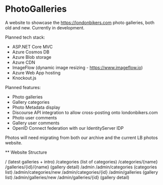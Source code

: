 # PhotoGalleries

A website to showcase the https://londonbikers.com photo galleries, both old and new. Currently in development.

Planned tech stack:

* ASP.NET Core MVC
* Azure Cosmos DB
* Azure Blob storage
* Azure CDN
* ImageFlow (dynamic image resizing - https://www.imageflow.io)
* Azure Web App hosting
* Knockout.js

Planned features:

* Photo galleries
* Gallery categories
* Photo Metadata display
* Discourse API integration to allow cross-posting onto londonbikers.com
* Photo user comments
* Gallery user comments
* OpenID Connect federation with our IdentityServer IDP

Photos will need migrating from both our archive and the current LB photos website.

** Website Structure

/ (latest galleries + intro)
/categories (list of categories)
/categories/{name}
/galleries/{id}/{name} (gallery detail)
/admin
/admin/categories (categories list)
/admin/categories/new
/admin/categories/{id}
/admin/galleries (gallery list)
/admin/galleries/new
/admin/galleries/{id} (gallery detail)